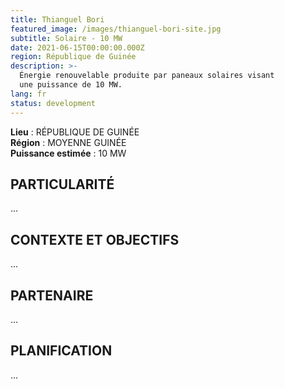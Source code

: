 ```yaml
---
title: Thianguel Bori
featured_image: /images/thianguel-bori-site.jpg
subtitle: Solaire - 10 MW
date: 2021-06-15T00:00:00.000Z
region: République de Guinée
description: >-
  Énergie renouvelable produite par paneaux solaires visant
  une puissance de 10 MW.
lang: fr
status: development
---
```

**Lieu** : RÉPUBLIQUE DE GUINÉE<br>
**Région** : MOYENNE GUINÉE<br>
**Puissance estimée** : 10 MW<br>

## PARTICULARITÉ

...

## CONTEXTE ET OBJECTIFS

...

## PARTENAIRE

...

## PLANIFICATION

...

